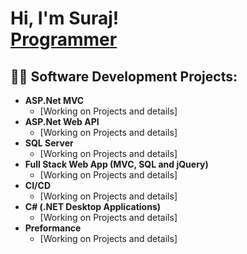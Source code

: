 <h1>Hi, I'm Suraj! <br/><a href="https://github.com/surajpanda">Programmer</a></h1>

<h2>👨‍💻 Software Development Projects:</h2>

- <b>ASP.Net MVC</b>
  - [Working on Projects and details]
- <b>ASP.Net Web API</b>
  - [Working on Projects and details]
- <b>SQL Server</b>
  - [Working on Projects and details]
- <b>Full Stack Web App (MVC, SQL and jQuery)</b>
  - [Working on Projects and details]
- <b>CI/CD</b>
  - [Working on Projects and details]
- <b>C# (.NET Desktop Applications)</b>
  - [Working on Projects and details]
- <b>Preformance</b>
  - [Working on Projects and details]

[instagram]: https://www.instagram.com/panda.sooraj?igsh=MWtqeGRuZ3E1MWU5OQ%3D%3D&utm_source=qr
[linkedin]: https://www.linkedin.com/in/pandasuraj/

<!--
**surajpanda/surajpanda** is a ✨ _special_ ✨ repository because its `README.md` (this file) appears on your GitHub profile.

Here are some ideas to get you started:

- 🔭 I’m currently working on ...
- 🌱 I’m currently learning ...
- 👯 I’m looking to collaborate on ...
- 🤔 I’m looking for help with ...
- 💬 Ask me about ...
- 📫 How to reach me: ...
- 😄 Pronouns: ...
- ⚡ Fun fact: ...
-->
